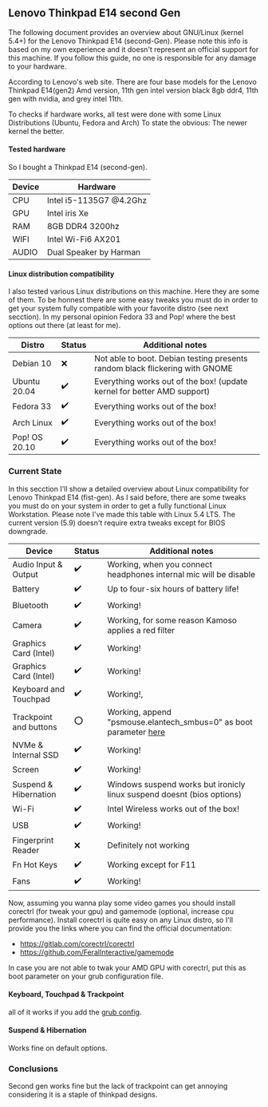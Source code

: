 ## Lenovo Thinkpad E14 second Gen

The following document provides an overview about GNU/Linux (kernel 5.4+) for the Lenovo Thinkpad E14 (second-Gen). Please note this info is based on my own experience and it doesn't represent an official support for this machine. If you follow this guide, no one is responsible for any damage to your hardware.

According to Lenovo's web site. There are four base models for the Lenovo Thinkpad E14(gen2) Amd version, 11th gen intel version black 8gb ddr4, 11th gen with nvidia, and grey intel 11th.

To checks if hardware works, all test were done with some Linux Distributions (Ubuntu, Fedora and Arch) To state the obvious: The newer kernel the better.

#### Tested hardware

So I bought a Thinkpad E14 (second-gen).

| Device        | Hardware                       |
|---------------|--------------------------------|
| CPU           | Intel i5-1135G7 @4.2Ghz        |
| GPU           | Intel iris Xe                  |
| RAM           | 8GB DDR4 3200hz                |
| WIFI          | Intel Wi-Fi6 AX201             |
| AUDIO         | Dual Speaker by Harman         |

#### Linux distribution compatibility

I also tested various Linux distributions on this machine. Here they are some of them. To be honnest there are some easy tweaks you must do in order to get your system fully compatible with your favorite distro (see next secction). In my personal opinion Fedora 33 and Pop! where the best options out there (at least for me).

| Distro        | Status             | Additional notes                                                             |
|---------------|--------------------|------------------------------------------------------------------------------|
| Debian 10     | :x:                | Not able to boot. Debian testing presents random black flickering with GNOME |
| Ubuntu 20.04  | :heavy_check_mark: | Everything works out of the box! (update kernel for better AMD support)      |
| Fedora 33     | :heavy_check_mark: | Everything works out of the box!                                             |
| Arch Linux    | :heavy_check_mark: | Everything works out of the box!                                             |
| Pop! OS 20.10 | :heavy_check_mark: | Everything works out of the box!                                             |

### Current State

In this secction I'll show a detailed overview about Linux compatibility for Lenovo Thinkpad E14 (fist-gen). As I said before, there are some tweaks you must do  on your system in order to get a fully functional Linux Workstation. Please note I've made this table with Linux 5.4 LTS. The current version (5.9) doesn't require extra tweaks except for BIOS downgrade.

| Device                            | Status                              | Additional notes                                                                |
|-----------------------------------|-------------------------------------|---------------------------------------------------------------------------------|
| Audio Input & Output              | :heavy_check_mark:                  | Working, when you connect headphones internal mic will be disable               |
| Battery                           | :heavy_check_mark:                  | Up to four-six hours of battery life!                                           | 
| Bluetooth                         | :heavy_check_mark:                  | Working!                                                                        |
| Camera                            | :heavy_check_mark:                  | Working, for some reason Kamoso applies a red filter                            |
| Graphics Card (Intel)             | :heavy_check_mark:                  | Working!                                                                        |
| Graphics Card (Intel)             | :heavy_check_mark:                  | Working!                                                                        |
| Keyboard and Touchpad             | :heavy_check_mark:                  | Working!,                                                                       |
| Trackpoint and buttons            | :o:                                 | Working, append "psmouse.elantech_smbus=0" as boot parameter [here](../grub.md) |               
| NVMe & Internal SSD               | :heavy_check_mark:                  | Working!                                                                        |
| Screen                            | :heavy_check_mark:                  | Working!                                                                        |
| Suspend & Hibernation             | :heavy_check_mark:                  | Windows suspend works but ironicly linux suspend doesnt (bios options)          |                 
| Wi-Fi                             | :heavy_check_mark:                  | Intel Wireless works out of the box!                                            |
| USB                               | :heavy_check_mark:                  | Working!                                                                        |
| Fingerprint Reader                | :x:                                 | Definitely not working                                                          |
| Fn Hot Keys                       | :heavy_check_mark:                  | Working except for F11                                                          |
| Fans                              | :heavy_check_mark:                  | Working!                                                                        |
    
Now, assuming you wanna play some video games you should install corectrl (for tweak your gpu) and gamemode (optional, increase cpu performance). Install corectrl is quite easy on any Linux distro, so I'll provide you the links where you can find the official documentation:

- https://gitlab.com/corectrl/corectrl
- https://github.com/FeralInteractive/gamemode

In case you are not able to twak your AMD GPU with corectrl, put this as boot parameter on your grub configuration file.

#### Keyboard, Touchpad & Trackpoint

all of it works if you add the [grub config](../grub.md).
    
#### Suspend & Hibernation

Works fine on default options.

### Conclusions

Second gen works fine but the lack of trackpoint can get annoying considering it is a staple of thinkpad designs.
